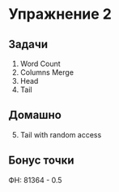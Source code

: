 Упражнение 2
===

Задачи
---
1. Word Count
2. Columns Merge
3. Head
4. Tail

Домашно
---
5. Tail with random access

Бонус точки
---
ФН: 81364 - 0.5
